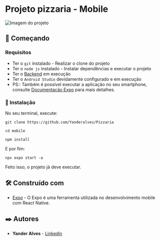 # Projeto pizzaria - Mobile

![Imagem do projeto](./public/Pizzaria%20-%20Frontend.png)


## 🚀 Começando


### Requisitos

* Ter o  ```git```  instalado - Realizar o clone do projeto
* Ter o ```node js``` instalado - Instalar dependências e executar o projeto
* Ter o [Backend](https://github.com/Yanderalves/Pizzaria/tree/master/pizzaria/backend) em execução
* Ter o ```Android Studio``` devidamente configurado e em execução
* PS:: Também é possível executar a aplicação no seu smartphone, consulte [Documentação Expo](https://docs.expo.dev/get-started/expo-go/) para mais detalhes.


### 🔧 Instalação

No seu terminal, execute: 

```
git clone https://github.com/Yanderalves/Pizzaria
```

```
cd mobile
```

```
npm install
```

E por fim:

```
npx expo start -a
```

Feito isso, o projeto já deve executar.


## 🛠️ Construído com


* [Expo](https://expo.dev/) -  O Expo é uma ferramenta utilizada no desenvolvimento mobile com React Native.

## ✒️ Autores

* **Yander Alves** - [Linkedin](https://www.linkedin.com/in/yanderalves/)